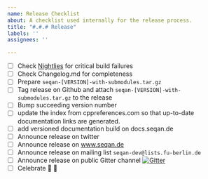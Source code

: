 ```yaml
---
name: Release Checklist
about: A checklist used internally for the release process.
title: "#.#.# Release"
labels: ''
assignees: ''

---
```


- [ ] Check [Nightlies](http://cdash.seqan.de/index.php?project=SeqAn3) for critical build failures
- [ ] Check Changelog.md for completeness
- [ ] Prepare `seqan-[VERSION]-with-submodules.tar.gz`
- [ ] Tag release on Github and attach `seqan-[VERSION]-with-submodules.tar.gz` to the release
- [ ] Bump succeeding version number
- [ ] update the index from cppreferences.com so that up-to-date documentation links are generated.
- [ ] add versioned documentation build on docs.seqan.de
- [ ] Announce release on twitter
- [ ] Announce release on www.seqan.de
- [ ] Announce release on mailing list `seqan-dev@lists.fu-berlin.de`
- [ ] Announce release on public Gitter channel [![Gitter](https://badges.gitter.im/seqan/Lobby.svg)](https://gitter.im/seqan/Lobby?utm_source=badge&utm_medium=badge&utm_campaign=pr-badge)
- [ ] Celebrate :tada: :beer:
